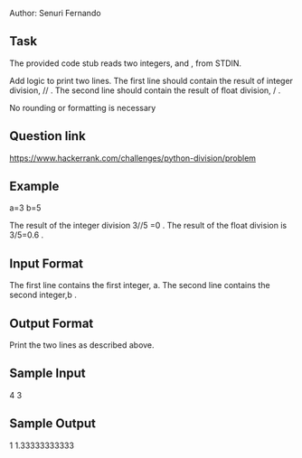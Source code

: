 Author: Senuri Fernando

## Task

The provided code stub reads two integers, and , from STDIN.

Add logic to print two lines. The first line should contain the result of integer division, // . The second line should contain the result of float division, / .

No rounding or formatting is necessary

## Question link

https://www.hackerrank.com/challenges/python-division/problem

## Example

a=3
b=5

The result of the integer division 3//5 =0 .
The result of the float division is 3/5=0.6 .

## Input Format

The first line contains the first integer, a.
The second line contains the second integer,b .

## Output Format

Print the two lines as described above.

## Sample Input

4
3

## Sample Output

1
1.33333333333
